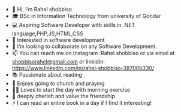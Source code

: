 - 👋 Hi, I’m Rahel shobbiso
- 🎓 BSc in Information Technology from university of Gondar
- 💻 Aspiring Software Developer with skills in .NET language,PHP,JS,HTML,CSS
- 👀 Interested in  software development
- 💞️ I’m looking to collaborate on  any Software Development.
- 📫 You can reach me on Instagram :Rahel shobbiso or via email at shobbisorahel@gmail.com or linkidin: https://www.linkedin.com/in/rahel-shobbiso-38700b330/
- 📚 Passionate about reading
- 🙏 Enjoys going to church and praying
- 🏃‍♀️ Loves to start the day with morning exercise
- 💎 deeply cherish and value the friendship
- ⚡ I can read an entire book in a day if I find it interesting!


